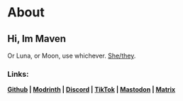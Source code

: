 # About

## **Hi, Im Maven**
Or Luna, or Moon, use whichever. [She/they](https://en.pronouns.page/@M0on9).

### Links:
**[Github](https://github.com/M0on9)  |  [Modrinth](https://modrinth.com/user/M0on9)  |  [Discord](https://discord.com/invite/Fv69VFfU)  |  [TikTok](https://tiktok.com/@M0on9_)  |  [Mastodon](https://mastodon.social/@M0on9)  |  [Matrix](https://matrix.to/#/@m0on9_:matrix.org)**
